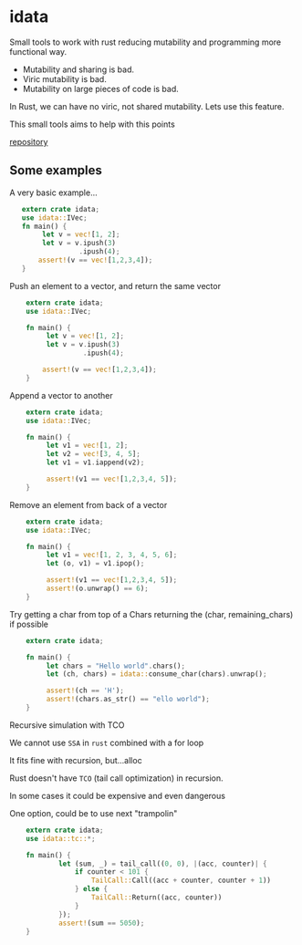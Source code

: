 # idata

Small tools to work with rust reducing mutability and programming more functional way.

* Mutability and sharing is bad.
* Viric mutability is bad.
* Mutability on large pieces of code is bad.

In Rust, we can have no viric, not shared
mutability. Lets use this feature.

This small tools aims to help with this points

[repository](https://github.com/jleahred/idata)

## Some examples

A very basic example...

```rust
   extern crate idata;
   use idata::IVec;
   fn main() {
        let v = vec![1, 2];
        let v = v.ipush(3)
                 .ipush(4);
       assert!(v == vec![1,2,3,4]);
   }
```

Push an element to a vector, and return the same vector

```rust
    extern crate idata;
    use idata::IVec;

    fn main() {
         let v = vec![1, 2];
         let v = v.ipush(3)
                  .ipush(4);

        assert!(v == vec![1,2,3,4]);
    }
```

Append a vector to another

```rust
    extern crate idata;
    use idata::IVec;

    fn main() {
         let v1 = vec![1, 2];
         let v2 = vec![3, 4, 5];
         let v1 = v1.iappend(v2);

         assert!(v1 == vec![1,2,3,4, 5]);
    }
```

Remove an element from back of a vector

```rust
    extern crate idata;
    use idata::IVec;

    fn main() {
         let v1 = vec![1, 2, 3, 4, 5, 6];
         let (o, v1) = v1.ipop();

         assert!(v1 == vec![1,2,3,4, 5]);
         assert!(o.unwrap() == 6);
    }
```

Try getting a char from top of a Chars
returning the (char, remaining_chars) if possible

```rust
    extern crate idata;

    fn main() {
         let chars = "Hello world".chars();
         let (ch, chars) = idata::consume_char(chars).unwrap();

         assert!(ch == 'H');
         assert!(chars.as_str() == "ello world");
    }
```

Recursive simulation with TCO

We cannot use `SSA` in `rust` combined with a for loop

It fits fine with recursion, but...alloc

Rust doesn't have `TCO` (tail call optimization) in recursion.

In some cases it could be expensive and even dangerous

One option, could be to use next "trampolin"

```rust
    extern crate idata;
    use idata::tc::*;

    fn main() {
            let (sum, _) = tail_call((0, 0), |(acc, counter)| {
                if counter < 101 {
                    TailCall::Call((acc + counter, counter + 1))
                } else {
                    TailCall::Return((acc, counter))
                }
            });
            assert!(sum == 5050);
    }
```
